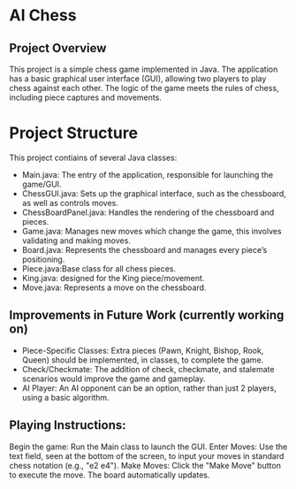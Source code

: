 # AI Chess

## Project Overview

This project is a simple chess game implemented in Java. The application has a basic graphical user interface (GUI),  allowing two players to play chess against each other. The logic of the game meets the rules of chess, including piece captures and movements.


# Project Structure
This project contiains of several Java classes:

* Main.java: The entry of the application, responsible for launching the game/GUI.
* ChessGUI.java: Sets up the graphical interface, such as the chessboard, as well as controls moves.
* ChessBoardPanel.java: Handles the rendering of the chessboard and pieces.
* Game.java: Manages new moves which change the game, this involves validating and making moves.
* Board.java: Represents the chessboard and manages every piece’s positioning.
* Piece.java:Base class for all chess pieces.
* King.java: designed for the King piece/movement.
* Move.java: Represents a move on the chessboard.

## Improvements in Future Work (currently working on)
* Piece-Specific Classes: Extra pieces (Pawn, Knight, Bishop, Rook, Queen) should be implemented, in classes, to complete the game.
* Check/Checkmate: The addition of check, checkmate, and stalemate scenarios would improve the game and gameplay.
* AI Player: An AI opponent can be an option, rather than just 2 players, using a basic algorithm.

## Playing Instructions:
Begin the game: Run the Main class to launch the GUI.
Enter Moves: Use the text field, seen at the bottom of the screen,  to input your moves in standard chess notation (e.g., "e2 e4").
Make Moves: Click the "Make Move" button to execute the move. The board automatically updates.
